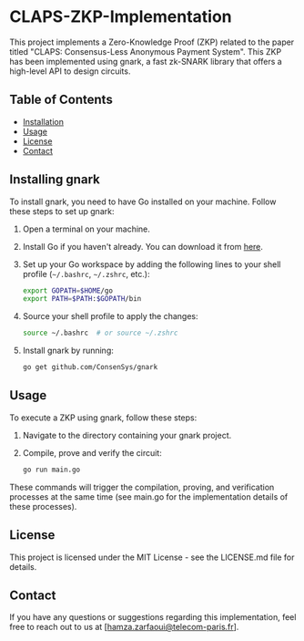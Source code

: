 # CLAPS-ZKP-Implementation

This project implements a Zero-Knowledge Proof (ZKP) related to the paper titled "CLAPS: Consensus-Less Anonymous Payment System". This ZKP has been implemented using gnark, a fast zk-SNARK library that offers a high-level API to design circuits.

## Table of Contents
- [Installation](#installation)
- [Usage](#usage)
- [License](#license)
- [Contact](#contact)

## Installing gnark

To install gnark, you need to have Go installed on your machine. Follow these steps to set up gnark:

1. Open a terminal on your machine.
2. Install Go if you haven't already. You can download it from [here](https://golang.org/dl/).

3. Set up your Go workspace by adding the following lines to your shell profile (`~/.bashrc`, `~/.zshrc`, etc.):

    ```bash
    export GOPATH=$HOME/go
    export PATH=$PATH:$GOPATH/bin
    ```

4. Source your shell profile to apply the changes:

    ```bash
    source ~/.bashrc  # or source ~/.zshrc
    ```

5. Install gnark by running:

    ```bash
    go get github.com/ConsenSys/gnark
    ```

## Usage

To execute a ZKP using gnark, follow these steps:

1. Navigate to the directory containing your gnark project.
2. Compile, prove and verify the circuit:

    ```bash
    go run main.go
    ```

These commands will trigger the compilation, proving, and verification processes at the same time (see main.go for the implementation details of these processes).

## License

This project is licensed under the MIT License - see the LICENSE.md file for details.

## Contact

If you have any questions or suggestions regarding this implementation, feel free to reach out to us at [hamza.zarfaoui@telecom-paris.fr].
